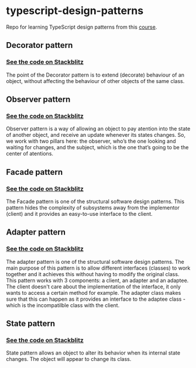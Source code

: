 # typescript-design-patterns
Repo for learning TypeScript design patterns from this [course](https://www.udemy.com/typescript-design-patterns/).

## Decorator pattern
### [**See the code on Stackblitz**](https://stackblitz.com/edit/typescript-design-pattern-decorator?file=index.ts)
The point of the Decorator pattern is to extend (decorate) behaviour of an object, without affecting the behaviour of other objects of the same class.

## Observer pattern
### [**See the code on Stackblitz**](https://stackblitz.com/edit/typescript-design-pattern-observer?file=index.ts)
Observer pattern is a way of allowing an object to pay atention into the state of another object, and receive an update whenever its states changes. So, we work with two pillars here: the observer, who’s the one looking and waiting for changes, and the subject, which is the one that’s going to be the center of atentions.

## Facade pattern
### [**See the code on Stackblitz**](https://stackblitz.com/edit/typescript-design-pattern-facade?file=index.ts)
The Facade pattern is one of the structural software design patterns. This pattern hides the complexity of subsystems away from the implementor (client) and it provides an easy-to-use interface to the client.

## Adapter pattern
### [**See the code on Stackblitz**](https://stackblitz.com/edit/typescript-design-pattern-adapter?file=index.ts)
The adapter pattern is one of the structural software design patterns. The main purpose of this pattern is to allow different interfaces (classes) to work together and it achieves this without having to modify the original class. This pattern works with 3 components: a client, an adapter and an adaptee. The client doesn't care about the implementation of the interface, it only wants to access a certain method for example. The adapter class makes sure that this can happen as it provides an interface to the adaptee class - which is the incompatilble class with the client.

## State pattern
### [**See the code on Stackblitz**](https://stackblitz.com/edit/typescript-design-pattern-state?file=index.ts)
State pattern allows an object to alter its behavior when its internal state changes. The object will appear to change its class.
